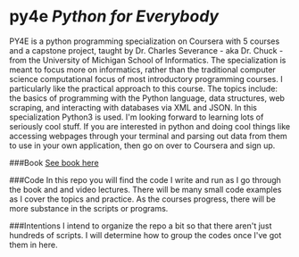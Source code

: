# py4e *Python for Everybody*
PY4E is a python programming specialization on Coursera with 5 courses and a capstone project, taught by Dr. Charles Severance - aka Dr. Chuck - from the University of Michigan School of Informatics. The specialization is meant to focus more on informatics, rather than the traditional computer science computational focus of most introductory programming courses. I particularly like the practical approach to this course. 
The topics include: the basics of programming with the Python language, data structures, web scraping, and interacting with databases via XML and JSON. In this specialization Python3 is used. I'm looking forward to learning lots of seriously cool stuff. If you are interested in python and doing cool things like accessing webpages through your terminal and parsing out data from them to use in your own application, then go on over to Coursera and sign up. 

###Book
[See book here](https://www.py4e.com/book)

###Code
In this repo you will find the code I write and run as I go through the book and and video lectures. There will be many small code examples as I cover the topics and practice. As the courses progress, there will be more substance in the scripts or programs. 

###Intentions
I intend to organize the repo a bit so that there aren't just hundreds of scripts. I will determine how to group the codes once I've got them in here.

